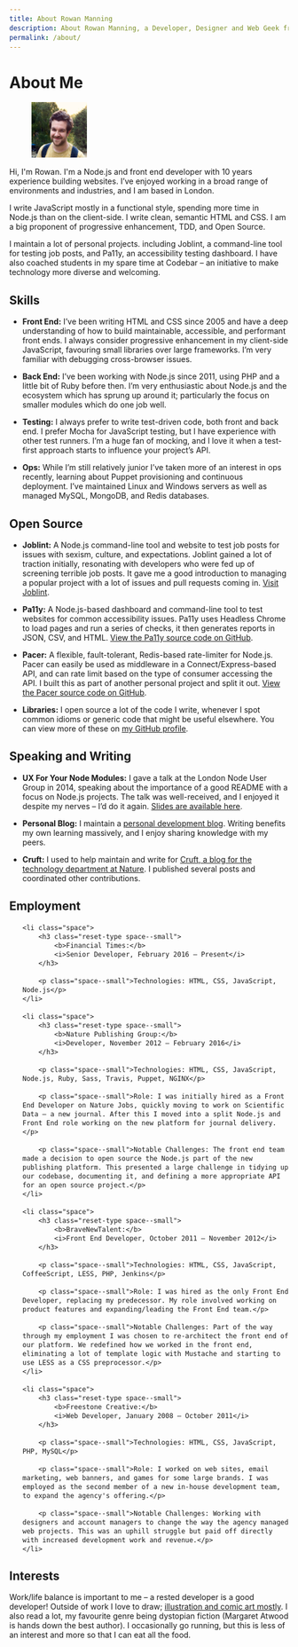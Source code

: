 ```yaml
---
title: About Rowan Manning
description: About Rowan Manning, a Developer, Designer and Web Geek from the UK
permalink: /about/
---
```


About Me
========

<figure class="media media--pinned-left">
    <a href="/media/images/Rowan.png" class="media__link">
        <img class="media__image" src="/media/images/Rowan.thumb.png" alt="Rowan Manning" width="100"/>
    </a>
</figure>

Hi, I'm Rowan. I'm a Node.js and front end developer with 10 years experience building websites.
I’ve enjoyed working in a broad range of environments and industries, and I am based in London.

I write JavaScript mostly in a functional style, spending more time in Node.js than on the client-side.
I write clean, semantic HTML and CSS. I am a big proponent of progressive enhancement, TDD, and Open Source.

I maintain a lot of personal projects. including Joblint, a command-line tool for testing job posts, and Pa11y, an accessibility testing dashboard.
I have also coached students in my spare time at Codebar – an initiative to make technology more diverse and welcoming.


Skills
------

  - **Front End:** I’ve been writing HTML and CSS since 2005 and have a deep understanding of how to build maintainable, accessible, and performant front ends. I always consider progressive enhancement in my client-side JavaScript, favouring small libraries over large frameworks. I’m very familiar with debugging cross-browser issues.

  - **Back End:** I’ve been working with Node.js since 2011, using PHP and a little bit of Ruby before then. I’m very enthusiastic about Node.js and the ecosystem which has sprung up around it; particularly the focus on smaller modules which do one job well.

  - **Testing:** I always prefer to write test-driven code, both front and back end. I prefer Mocha for JavaScript testing, but I have experience with other test runners. I’m a huge fan of mocking, and I love it when a test-first approach starts to influence your project’s API.

  - **Ops:** While I’m still relatively junior I’ve taken more of an interest in ops recently, learning about Puppet provisioning and continuous deployment. I’ve maintained Linux and Windows servers as well as managed MySQL, MongoDB, and Redis databases.


Open Source
-----------

  - **Joblint:** A Node.js command-line tool and website to test job posts for issues with sexism, culture, and expectations. Joblint gained a lot of traction initially, resonating with developers who were fed up of screening terrible job posts. It gave me a good introduction to managing a popular project with a lot of issues and pull requests coming in. [Visit Joblint](http://joblint.org/).

  - **Pa11y:** A Node.js-based dashboard and command-line tool to test websites for common accessibility issues. Pa11y uses Headless Chrome to load pages and run a series of checks, it then generates reports in JSON, CSV, and HTML. [View the Pa11y source code on GitHub](https://github.com/pa11y/pa11y).

  - **Pacer:** A flexible, fault-tolerant, Redis-based rate-limiter for Node.js. Pacer can easily be used as middleware in a Connect/Express-based API, and can rate limit based on the type of consumer accessing the API. I built this as part of another personal project and split it out. [View the Pacer source code on GitHub](https://github.com/rowanmanning/pacer).

  - **Libraries:** I open source a lot of the code I write, whenever I spot common idioms or generic code that might be useful elsewhere. You can view more of these on [my GitHub profile](https://github.com/rowanmanning?tab=repositories).


Speaking and Writing
--------------------

  - **UX For Your Node Modules:** I gave a talk at the London Node User Group in 2014, speaking about the importance of a good README with a focus on Node.js projects. The talk was well-received, and I enjoyed it despite my nerves – I’d do it again. [Slides are available here](https://speakerdeck.com/rowanmanning/ux-for-your-node-modules).

  - **Personal Blog:** I maintain a [personal development blog](http://rowanmanning.com/). Writing benefits my own learning massively, and I enjoy sharing knowledge with my peers.

  - **Cruft:** I used to help maintain and write for [Cruft, a blog for the technology department at Nature](http://cruft.io/). I published several posts and coordinated other contributions.


Employment
----------

<ul>

    <li class="space">
        <h3 class="reset-type space--small">
            <b>Financial Times:</b>
            <i>Senior Developer, February 2016 – Present</i>
        </h3>

        <p class="space--small">Technologies: HTML, CSS, JavaScript, Node.js</p>
    </li>

    <li class="space">
        <h3 class="reset-type space--small">
            <b>Nature Publishing Group:</b>
            <i>Developer, November 2012 – February 2016</i>
        </h3>

        <p class="space--small">Technologies: HTML, CSS, JavaScript, Node.js, Ruby, Sass, Travis, Puppet, NGINX</p>

        <p class="space--small">Role: I was initially hired as a Front End Developer on Nature Jobs, quickly moving to work on Scientific Data – a new journal. After this I moved into a split Node.js and Front End role working on the new platform for journal delivery.</p>

        <p class="space--small">Notable Challenges: The front end team made a decision to open source the Node.js part of the new publishing platform. This presented a large challenge in tidying up our codebase, documenting it, and defining a more appropriate API for an open source project.</p>
    </li>

    <li class="space">
        <h3 class="reset-type space--small">
            <b>BraveNewTalent:</b>
            <i>Front End Developer, October 2011 – November 2012</i>
        </h3>

        <p class="space--small">Technologies: HTML, CSS, JavaScript, CoffeeScript, LESS, PHP, Jenkins</p>

        <p class="space--small">Role: I was hired as the only Front End Developer, replacing my predecessor. My role involved working on product features and expanding/leading the Front End team.</p>

        <p class="space--small">Notable Challenges: Part of the way through my employment I was chosen to re-architect the front end of our platform. We redefined how we worked in the front end, eliminating a lot of template logic with Mustache and starting to use LESS as a CSS preprocessor.</p>
    </li>

    <li class="space">
        <h3 class="reset-type space--small">
            <b>Freestone Creative:</b>
            <i>Web Developer, January 2008 – October 2011</i>
        </h3>

        <p class="space--small">Technologies: HTML, CSS, JavaScript, PHP, MySQL</p>

        <p class="space--small">Role: I worked on web sites, email marketing, web banners, and games for some large brands. I was employed as the second member of a new in-house development team, to expand the agency's offering.</p>

        <p class="space--small">Notable Challenges: Working with designers and account managers to change the way the agency managed web projects. This was an uphill struggle but paid off directly with increased development work and revenue.</p>
    </li>

</ul>


Interests
---------

Work/life balance is important to me – a rested developer is a good developer! Outside of work I love to draw; [illustration and comic art mostly](https://twitter.com/rowandraws). I also read a lot, my favourite genre being dystopian fiction (Margaret Atwood is hands down the best author). I occasionally go running, but this is less of an interest and more so that I can eat all the food.
